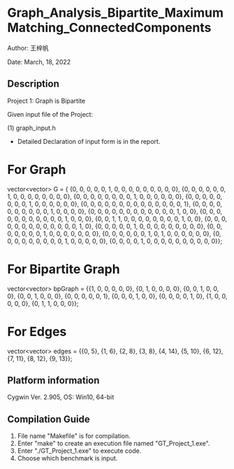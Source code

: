 # Graph_Analysis_Bipartite_MaximumMatching_ConnectedComponents

Author: 王梓帆

Date: March, 18, 2022


Description
--------------------
Project 1: Graph is Bipartite

Given input file of the Project:

(1) graph_input.h
* Detailed Declaration of input form is in the report.
# For Graph
vector<vector<bool>> G = {  {0, 0, 0, 0, 0, 1, 0, 0, 0, 0, 0, 0, 0, 0, 0},
                            {0, 0, 0, 0, 0, 0, 1, 0, 0, 0, 0, 0, 0, 0, 0},
                            {0, 0, 0, 0, 0, 0, 0, 0, 1, 0, 0, 0, 0, 0, 0},
                            {0, 0, 0, 0, 0, 0, 0, 0, 1, 0, 0, 0, 0, 0, 0},
                            {0, 0, 0, 0, 0, 0, 0, 0, 0, 0, 0, 0, 0, 0, 1},
                            {0, 0, 0, 0, 0, 0, 0, 0, 0, 0, 1, 0, 0, 0, 0},
                            {0, 0, 0, 0, 0, 0, 0, 0, 0, 0, 0, 0, 1, 0, 0},
                            {0, 0, 0, 0, 0, 0, 0, 0, 0, 0, 0, 1, 0, 0, 0},
                            {0, 0, 1, 1, 0, 0, 0, 0, 0, 0, 0, 0, 1, 0, 0},
                            {0, 0, 0, 0, 0, 0, 0, 0, 0, 0, 0, 0, 0, 1, 0},
                            {0, 0, 0, 0, 0, 1, 0, 0, 0, 0, 0, 0, 0, 0, 0},
                            {0, 0, 0, 0, 0, 0, 0, 1, 0, 0, 0, 0, 0, 0, 0},
                            {0, 0, 0, 0, 0, 0, 1, 0, 1, 0, 0, 0, 0, 0, 0},
                            {0, 0, 0, 0, 0, 0, 0, 0, 0, 1, 0, 0, 0, 0, 0},
                            {0, 0, 0, 0, 1, 0, 0, 0, 0, 0, 0, 0, 0, 0, 0}};

# For Bipartite Graph
vector<vector<bool>> bpGraph = {{1, 0, 0, 0, 0, 0},
                                {0, 1, 0, 0, 0, 0},
                                {0, 0, 1, 0, 0, 0},
                                {0, 0, 1, 0, 0, 0},
                                {0, 0, 0, 0, 0, 1},
                                {0, 0, 0, 1, 0, 0},
                                {0, 0, 0, 0, 1, 0},
                                {1, 0, 0, 0, 0, 0},
                                {0, 1, 1, 0, 0, 0}};

# For Edges
vector<vector<int>> edges = {{0, 5},
                             {1, 6},
                             {2, 8},
                             {3, 8},
                             {4, 14},
                             {5, 10},
                             {6, 12},
                             {7, 11},
                             {8, 12},
                             {9, 13}};

Platform information
--------------------
Cygwin Ver. 2.905, OS: Win10, 64-bit



Compilation Guide
------------------

1. File name "Makefile" is for compilation.
2. Enter "make" to create an execution file named "GT_Project_1.exe".
3. Enter "./GT_Project_1.exe" to execute code.
4. Choose which benchmark is input.
